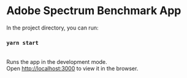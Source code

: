 # Adobe Spectrum Benchmark App
In the project directory, you can run:
### `yarn start`
\
Runs the app in the development mode.\
Open [http://localhost:3000](http://localhost:3000) to view it in the browser.
